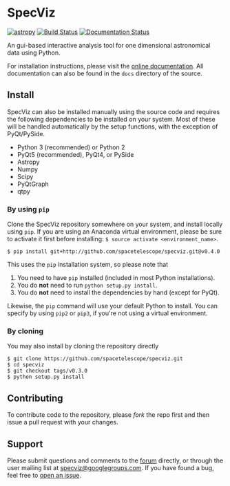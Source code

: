 # SpecViz
[![astropy](http://img.shields.io/badge/powered%20by-AstroPy-orange.svg?style=flat)](http://www.astropy.org/) [![Build Status](https://travis-ci.org/spacetelescope/specviz.svg?branch=loaders)](https://travis-ci.org/spacetelescope/specviz) [![Documentation Status](http://readthedocs.org/projects/specviz/badge/?version=latest)](http://specviz.readthedocs.io/en/latest/?badge=latest)

An gui-based interactive analysis tool for one dimensional astronomical data
using Python.

For installation instructions, please visit the
[online documentation](https://specviz.readthedocs.io/).
All documentation can also be found in the `docs` directory of the source.

## Install

SpecViz can also be installed manually using the source code and requires the
following dependencies to be installed on your system. Most of these will be
handled automatically by the setup functions, with the exception of PyQt/PySide.

* Python 3 (recommended) or Python 2
* PyQt5 (recommended), PyQt4, or PySide
* Astropy
* Numpy
* Scipy
* PyQtGraph
* qtpy


### By using `pip`

Clone the SpecViz repository somewhere on your system, and install locally using
`pip`. If you are using an Anaconda virtual environment, please be sure to
activate it first before installing: `$ source activate <environment_name>`.

```
$ pip install git+http://github.com/spacetelescope/specviz.git@v0.4.0
```

This uses the `pip` installation system, so please note that

1. You need to have `pip` installed (included in most Python installations).
2. You do **not** need to run `python setup.py install`.
3. You do **not** need to install the dependencies by hand (except for PyQt).

Likewise, the `pip` command will use your default Python to install.
You can specify by using `pip2` or `pip3`, if you're not using a virtual
environment.


### By cloning

You may also install by cloning the repository directly

```
$ git clone https://github.com/spacetelescope/specviz.git
$ cd specviz
$ git checkout tags/v0.3.0
$ python setup.py install
```

## Contributing

To contribute code to the repository, please *fork* the repo first and then issue a pull request with your changes.

## Support

Please submit questions and comments to the [forum](https://groups.google.com/forum/#!forum/specviz)
directly, or through the user mailing list at specviz@googlegroups.com. If you
have found a bug, feel free to [open an issue](https://github.com/spacetelescope/specviz/issues).
